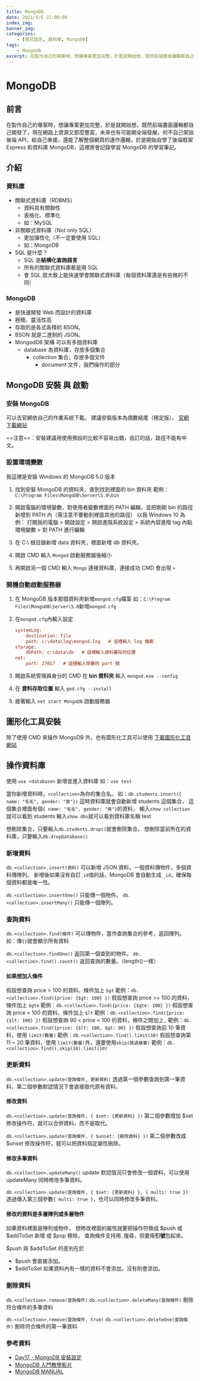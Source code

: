 ```yaml
---
title: MongoDB
date: 2021/9/6 22:00:00
index_img: 
banner_img: 
categories:
    - [程式語言, 資料庫, MongoDB]
tags: 
    - MongoDB
excerpt: 在製作自己的專案時，想讓專案更加完整，於是就開始想，既然前端畫面邏輯都自己開發了，現在網路上資源又那麼豐富，未來也有可能朝全端發展，何不自己架設後端 API，給自己串接，還能了解整個網頁的運作邏輯，於是開始自學了後端框架 Express 和資料庫 MongoDB，這裡將會記錄學習 MongoDB 的學習筆記。
---
```


# MongoDB

## 前言

在製作自己的專案時，想讓專案更加完整，於是就開始想，既然前端畫面邏輯都自己開發了，現在網路上資源又那麼豐富，未來也有可能朝全端發展，何不自己架設後端 API，給自己串接，還能了解整個網頁的運作邏輯，於是開始自學了後端框架 Express 和資料庫 MongoDB，這裡將會記錄學習 MongoDB 的學習筆記。

<!-- more -->

## 介紹

### 資料庫

- 關聯式資料庫（RDBMS）
  - 資料具有關聯性
  - 表格化、標準化
  - 如：MySQL
- 非關聯式資料庫（Not only SQL）
  - 更加彈性化（不一定要使用 SQL）
  - 如：MongoDB
- SQL 是什麼？
  - SQL 是**結構化查詢語言**
  - 所有的關聯式資料庫都是用 SQL
  - 會 SQL 就大致上能快速學會關聯式資料庫（每個資料庫還是有些微的不同）

### MongoDB

- 是快速開發 Web 而設計的資料庫
- 極簡、靈活性高
- 存取的是各式各樣的 BSON。
- BSON 就是二進制的 JSON。
- MongodDB 架構 可以有多個資料庫
  - database 為資料庫，存放多個集合
    - collection 集合，存放多個文件
      - document 文件，我們操作的部分

## MongoDB 安裝 與 啟動

### 安裝 MongoDB

可以去官網依自己的作業系統下載。
建議安裝版本為偶數結尾（穩定版）。
[官網下載網站](https://docs.mongodb.com/manual/administration/install-community/)

==注意==：安裝建議用使用預設的比較不容易出錯，自訂的話，路徑不能有中文。

### 設置環境變數

我這裡是安裝 Windows 的 MongoDB 5.0 版本

1. 找到安裝 MongoDB 的資料夾，直到找到裡面的 bin 資料夾
    範例：`C:\Program Files\MongoDB\Server\5.0\bin`

2. 開啟電腦的環境變數，對使用者變數裡面的 PATH 編輯，並把剛剛 bin 的路徑新增到 PATH 內（需注意不要動到裡面其他的路徑）
    以我 Windows 10 為例：
    打開我的電腦 > 開啟設定 > 開啟進階系統設定 > 系統內容進階 tag 內點環境變數 > 對 PATH 進行編輯

3. 在 C:\ 根目錄新增 data 資料夾，裡面新增 db 資料夾。

4. 開啟 CMD 輸入 `Mongod` 啟動服務器後縮小

5. 再開啟另一個 CMD 輸入 `Mongo` 連接資料庫，連接成功 CMD 會出現 `>`

### 開機自動啟動服務器

1. 在 MongoDB 版本那個資料夾新增`mongod.cfg`檔案
    如：`C:\Program Files\MongoDB\Server\5.0`新增`mongod.cfg`

2. 在`mongod.cfg`內輸入設定

    ```cfg
    systemLog:
        destination: file
        path: c:\data\log\mongod.log   # 這裡輸入 log 檔案
    storage:
        dbPath: c:\data\db   # 這裡輸入資料要存的位置
    net:
        port: 27017   # 這裡輸入想要的 port 號
    ```

3. 開啟系統管理員身分的 CMD 在 **bin 資料夾** 輸入 `mongod.exe --config`
4. 在 **資料存取位置** 輸入 `god.cfg --install`
5. 接著輸入 `net start MongoDB` 啟動服務器

## 圖形化工具安裝

除了使用 CMD 來操作 MongoDB 外，也有圖形化工具可以使用
[下載圖形化工具網站](https://www.mongodbmanager.com/download)

## 操作資料庫

使用 `use <database>` 新增並進入資料庫
如：`use test`

當你新增資料時，`<collection>`為你的集合名。
如：`db.students.insert({ name: "毛毛", gender: "男"})`
這時資料庫就會自動新增 students 這個集合，
這個集合裡面有個`{ name: "毛毛", gender: "男"}`的資料，
輸入`show collection` 就可以看到 students
輸入`show dbs`就可以看到資料庫名稱 test

想刪除集合，只要輸入`db.students.drop()`就會刪除集合。
想刪除當前所在的資料庫，只要輸入`db.dropDatabase()`

### 新增資料

`db.<collection>.insert(資料)`
可以新增 JSON 資料，一個資料傳物件，多個資料傳陣列。
新增後如果沒有自訂`_id`值的話，MongoDB 會自動生成 `_id`，確保每個資料都是唯一性。

`db.<collection>.insertOne()` 只能傳一個物件。
`db.<collection>.insertMany()` 只能傳一個陣列。

### 查詢資料

`db.<collection>.find(條件)`
可以傳物件，當作查詢集合的參考，返回陣列。
如：傳`{}`就會顯示所有資料

`db.<collection>.findOne()` 返回第一個查到的物件。
`db.<collection>.find().count()` 返回查詢的數量。（length()一樣）

#### **如果想加入條件**

假設想查詢 price > 100 的資料，條件加上 `$gt`
範例：`db.<collection>.find({price: {$gt: 100} })`
假設想查詢 price >= 100 的資料，條件加上 `$gte`
範例：`db.<collection>.find({price: {$gte: 100} })`
假設想查詢 price < 100 的資料，條件加上 `$lt`
範例：`db.<collection>.find({price: {$lt: 100} })`
假設想查詢 90 < price < 100 的資料，條件之間加上`,`
範例：`db.<collection>.find({price: {$lt: 100, $gt: 90} })`
假設想查詢前 10 筆資料，使用 `limit(數量)`
範例：`db.<collection>.find().limit(10)`
假設想查詢第 11 ~ 20 筆資料，使用 `limit(數量)`外，還要使用`skip(跳過幾筆)`
範例：`db.<collection>.find().skip(10).limit(10)`

### 更新資料

`db.<collection>.update(查詢條件, 更新資料)`
透過第一個參數查詢到第一筆資料，第二個參數默認情況下會直接取代原有資料。

#### 修改資料

`db.<collection>.update(查詢條件, { $set: {更新資料} })`
第二個參數增加 $set 修改操作符，就可以合併資料，而不是取代。

`db.<collection>.update(查詢條件, { $unset: {刪除資料} })`
第二個參數改成 $unset 修改操作符，就可以把資料指定屬性刪除。

#### 修改多筆資料

`db.<collection>.updateMany()`
update 默認情況只會修改一個資料，可以使用 updateMany 同時修改多筆資料。

`db.<collection>.update(查詢條件, { $set: {更新資料} }, { multi: true })`
透過傳入第三個參數`{ multi: true }`，也可以同時修改多筆資料。

#### 修改的資料是多層陣列或多層物件

如果資料裡面是陣列或物件，
想修改裡面的屬性就要把操作符換成 $push 或 $addToSet 新增 或 $pop 移除，
查詢條件支持用`.`搜尋，但要用**引號**包起來。

$push 與 $addToSet 的差別在於
- $push 會直接添加。
- $addToSet 如果資料內有一樣的資料不會添加，沒有則會添加。

### 刪除資料

`db.<collection>.remove(查詢條件)`
`db.<collection>.deleteMany(查詢條件)`
刪除符合條件的多筆資料

`db.<collection>.remove(查詢條件, true)`
`db.<collection>.deleteOne(查詢條件)`
刪除符合條件的第一筆資料

### 參考資料

- [Day17 - MongoDB 安裝設定](https://ithelp.ithome.com.tw/articles/10186324)
- [MongoDB 入門教學影片](https://www.youtube.com/watch?v=Q9r8guQo58k&list=PLmOn9nNkQxJGX-finJqCSVVZx3gwn4Rga)
- [MongoDB MANUAL](https://docs.mongodb.com/manual/)
